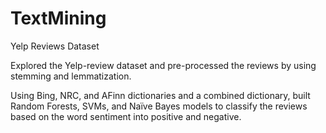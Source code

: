 # TextMining
Yelp Reviews Dataset

Explored the Yelp-review dataset and pre-processed the reviews by using stemming and lemmatization.

Using Bing, NRC, and AFinn dictionaries and a combined dictionary, built Random Forests, SVMs, and Naïve Bayes models to classify the reviews based on the word sentiment into positive and negative.
